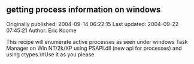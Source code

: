 ## getting process information on windows

Originally published: 2004-09-14 06:22:15
Last updated: 2004-09-22 07:45:21
Author: Eric Koome

This recipe will enumerate active processes as seen under windows Task Manager on Win NT/2k/XP using PSAPI.dll (new api for processes) and using ctypes.\nUse it as you please